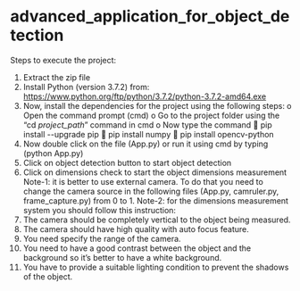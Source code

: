 # advanced_application_for_object_detection

Steps to execute the project:
1.	Extract the zip file
2.	Install Python (version 3.7.2) from: https://www.python.org/ftp/python/3.7.2/python-3.7.2-amd64.exe
3.	Now, install the dependencies for the project using the following steps:
o	Open the command prompt (cmd)
o	Go to the project folder using the “cd _project_path_” command in cmd
o	Now type the command 
	pip install --upgrade pip
	pip install numpy
	pip install opencv-python
4.	Now double click on the file (App.py) or run it using cmd by typing (python App.py)
5.	Click on object detection button to start object detection
6.	Click on dimensions check to start the object dimensions measurement
Note-1: it is better to use external camera. To do that you need to change the camera source in the following files (App.py, camruler.py, frame_capture.py) from 0 to 1.
Note-2: for the dimensions measurement system you should follow this instruction:
1.	The camera should be completely vertical to the object being measured.
2.	The camera should have high quality with auto focus feature.
3.	You need specify the range of the camera.
4.	You need to have a good contrast between the object and the background so it’s better to have a white background.
5.	You have to provide a suitable lighting condition to prevent the shadows of the object.
